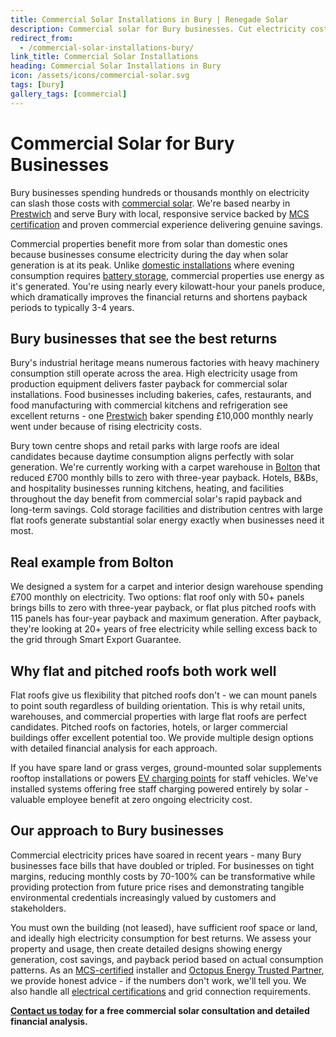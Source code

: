 ```yaml
---
title: Commercial Solar Installations in Bury | Renegade Solar
description: Commercial solar for Bury businesses. Cut electricity costs 70-100% with 3-4 year payback. Factories, retail, hospitality - MCS-certified installer.
redirect_from:
  - /commercial-solar-installations-bury/
link_title: Commercial Solar Installations
heading: Commercial Solar Installations in Bury
icon: /assets/icons/commercial-solar.svg
tags: [bury]
gallery_tags: [commercial]
---
```


# Commercial Solar for Bury Businesses

Bury businesses spending hundreds or thousands monthly on electricity can slash those costs with [commercial solar](/services/commercial-solar-installations/). We're based nearby in [Prestwich](/services/commercial-solar-installations/prestwich/) and serve Bury with local, responsive service backed by [MCS certification](/accreditations/mcs-certified/) and proven commercial experience delivering genuine savings.

Commercial properties benefit more from solar than domestic ones because businesses consume electricity during the day when solar generation is at its peak. Unlike [domestic installations](/services/solar-and-battery-installations/) where evening consumption requires [battery storage](/services/home-battery-installations/), commercial properties use energy as it's generated. You're using nearly every kilowatt-hour your panels produce, which dramatically improves the financial returns and shortens payback periods to typically 3-4 years.

## Bury businesses that see the best returns

Bury's industrial heritage means numerous factories with heavy machinery consumption still operate across the area. High electricity usage from production equipment delivers faster payback for commercial solar installations. Food businesses including bakeries, cafes, restaurants, and food manufacturing with commercial kitchens and refrigeration see excellent returns - one [Prestwich](/services/commercial-solar-installations/prestwich/) baker spending £10,000 monthly nearly went under because of rising electricity costs.

Bury town centre shops and retail parks with large roofs are ideal candidates because daytime consumption aligns perfectly with solar generation. We're currently working with a carpet warehouse in [Bolton](/services/commercial-solar-installations/bolton/) that reduced £700 monthly bills to zero with three-year payback. Hotels, B&Bs, and hospitality businesses running kitchens, heating, and facilities throughout the day benefit from commercial solar's rapid payback and long-term savings. Cold storage facilities and distribution centres with large flat roofs generate substantial solar energy exactly when businesses need it most.

## Real example from Bolton

We designed a system for a carpet and interior design warehouse spending £700 monthly on electricity. Two options: flat roof only with 50+ panels brings bills to zero with three-year payback, or flat plus pitched roofs with 115 panels has four-year payback and maximum generation. After payback, they're looking at 20+ years of free electricity while selling excess back to the grid through Smart Export Guarantee.

## Why flat and pitched roofs both work well

Flat roofs give us flexibility that pitched roofs don't - we can mount panels to point south regardless of building orientation. This is why retail units, warehouses, and commercial properties with large flat roofs are perfect candidates. Pitched roofs on factories, hotels, or larger commercial buildings offer excellent potential too. We provide multiple design options with detailed financial analysis for each approach.

If you have spare land or grass verges, ground-mounted solar supplements rooftop installations or powers [EV charging points](/services/electric-vehicle-charger-installations/) for staff vehicles. We've installed systems offering free staff charging powered entirely by solar - valuable employee benefit at zero ongoing electricity cost.

## Our approach to Bury businesses

Commercial electricity prices have soared in recent years - many Bury businesses face bills that have doubled or tripled. For businesses on tight margins, reducing monthly costs by 70-100% can be transformative while providing protection from future price rises and demonstrating tangible environmental credentials increasingly valued by customers and stakeholders.

You must own the building (not leased), have sufficient roof space or land, and ideally high electricity consumption for best returns. We assess your property and usage, then create detailed designs showing energy generation, cost savings, and payback period based on actual consumption patterns. As an [MCS-certified](/accreditations/mcs-certified/) installer and [Octopus Energy Trusted Partner](/accreditations/octopus-trusted-partner/), we provide honest advice - if the numbers don't work, we'll tell you. We also handle all [electrical certifications](/services/electrical-testing/) and grid connection requirements.

**[Contact us today](/contact/) for a free commercial solar consultation and detailed financial analysis.**
